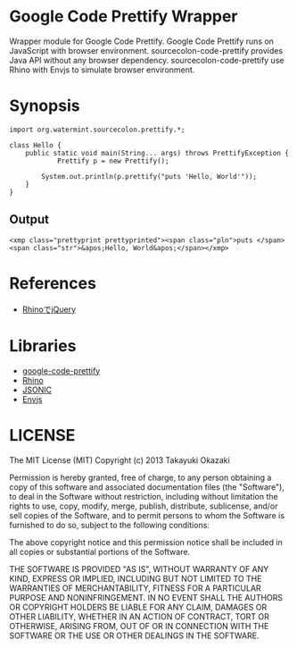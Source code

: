 # Google Code Prettify Wrapper

Wrapper module for Google Code Prettify. Google Code Prettify runs on JavaScript with browser environment. sourcecolon-code-prettify provides Java API without any browser dependency. sourcecolon-code-prettify use Rhino with Envjs to simulate browser environment.

# Synopsis

	import org.watermint.sourcecolon.prettify.*;

	class Hello {
		public static void main(String... args) throws PrettifyException {
       			Prettify p = new Prettify();

			System.out.println(p.prettify("puts 'Hello, World'"));
		}
	}

## Output

	<xmp class="prettyprint prettyprinted"><span class="pln">puts </span><span class="str">&apos;Hello, World&apos;</span></xmp>

# References

* [RhinoでjQuery](http://ka-ka-xyz.hatenablog.com/entry/20120411/1334160190)

# Libraries

* [google-code-prettify](https://code.google.com/p/google-code-prettify/)
* [Rhino](https://developer.mozilla.org/docs/Rhino)
* [JSONIC](http://jsonic.sourceforge.jp/)
* [Envjs](http://www.envjs.com/)

# LICENSE

The MIT License (MIT)
Copyright (c) 2013 Takayuki Okazaki

Permission is hereby granted, free of charge, to any person obtaining a copy of this software and associated documentation files (the "Software"), to deal in the Software without restriction, including without limitation the rights to use, copy, modify, merge, publish, distribute, sublicense, and/or sell copies of the Software, and to permit persons to whom the Software is furnished to do so, subject to the following conditions:

The above copyright notice and this permission notice shall be included in all copies or substantial portions of the Software.

THE SOFTWARE IS PROVIDED "AS IS", WITHOUT WARRANTY OF ANY KIND, EXPRESS OR IMPLIED, INCLUDING BUT NOT LIMITED TO THE WARRANTIES OF MERCHANTABILITY, FITNESS FOR A PARTICULAR PURPOSE AND NONINFRINGEMENT. IN NO EVENT SHALL THE AUTHORS OR COPYRIGHT HOLDERS BE LIABLE FOR ANY CLAIM, DAMAGES OR OTHER LIABILITY, WHETHER IN AN ACTION OF CONTRACT, TORT OR OTHERWISE, ARISING FROM, OUT OF OR IN CONNECTION WITH THE SOFTWARE OR THE USE OR OTHER DEALINGS IN THE SOFTWARE.
